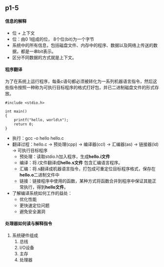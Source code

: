 ## p1-5

#### 信息的解释
- 位 + 上下文
- 位：由0 1组成的位， 8个位(bit)为一个字节
- 系统中的所有信息，包括磁盘文件、内存中的程序、数据以及网络上传送的数据，都是一串bit表示。
- 区分不同数据的方式就是上下文。

#### 程序翻译 
为了在系统上运行程序，每条c语句都必须被转化为一系列机器语言指令，然后这些指令按照一种称为可执行目标程序的格式打好包，并已二进制磁盘文件的形式存放。
```
#include <stdio.h>

int main()
{
    printf("hello, world\n");
    return 0;
}
```
- 执行：gcc -o hello hello.c
- 翻译过程：hello.c → 预处理(cpp) → 编译器(ccl) → 汇编器(as) → 链接器(ld) → 可执行目标程序
    - 预处理：读取stdio.h加入程序，生成**hello.i文件**
    - 编译：将.i文件翻译成**hello.s文件** 包含汇编语言程序。
    - 汇编：将.s翻译成机器语言指令，打包成可重定位目标程序格式，保存在**hello.o**二进制文件中
    - 链接：链接程序中使用的函数，某种方式将函数合并到程序中保证其能正常执行，得到**hello文件**。
- 了解编译系统如何工作的益处：
  - 优化性能
  - 更快速定位问题
  - 避免安全漏洞

#### 处理器如何读与解释指令
1. 系统硬件组成
   1. 总线
   2. I/O设备
   3. 主存
   4. 处理器
